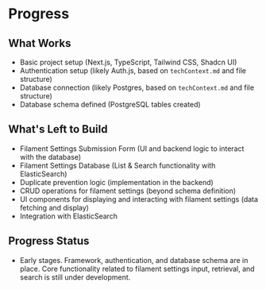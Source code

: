 # Progress

## What Works
- Basic project setup (Next.js, TypeScript, Tailwind CSS, Shadcn UI)
- Authentication setup (likely Auth.js, based on `techContext.md` and file structure)
- Database connection (likely Postgres, based on `techContext.md` and file structure)
- Database schema defined (PostgreSQL tables created)

## What's Left to Build
- Filament Settings Submission Form (UI and backend logic to interact with the database)
- Filament Settings Database (List & Search functionality with ElasticSearch)
- Duplicate prevention logic (implementation in the backend)
- CRUD operations for filament settings (beyond schema definition)
- UI components for displaying and interacting with filament settings (data fetching and display)
- Integration with ElasticSearch

## Progress Status
- Early stages. Framework, authentication, and database schema are in place. Core functionality related to filament settings input, retrieval, and search is still under development.
